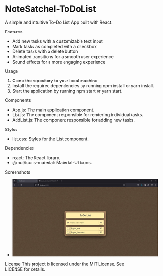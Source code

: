 # NoteSatchel-ToDoList
A simple and intuitive To-Do List App built with React.

Features
- Add new tasks with a customizable text input
- Mark tasks as completed with a checkbox
- Delete tasks with a delete button
- Animated transitions for a smooth user experience
- Sound effects for a more engaging experience

Usage
1. Clone the repository to your local machine.
2. Install the required dependencies by running npm install or yarn install.
3. Start the application by running npm start or yarn start.

Components
- App.js: The main application component.
- List.js: The component responsible for rendering individual tasks.
- AddList.js: The component responsible for adding new tasks.

Styles
- list.css: Styles for the List component.

Dependencies
- react: The React library.
- @mui/icons-material: Material-UI icons.

Screenshots
- ![Main Screenshot](./screenshots/NoteSatchel.jpg)

License
This project is licensed under the MIT License. See LICENSE for details.
